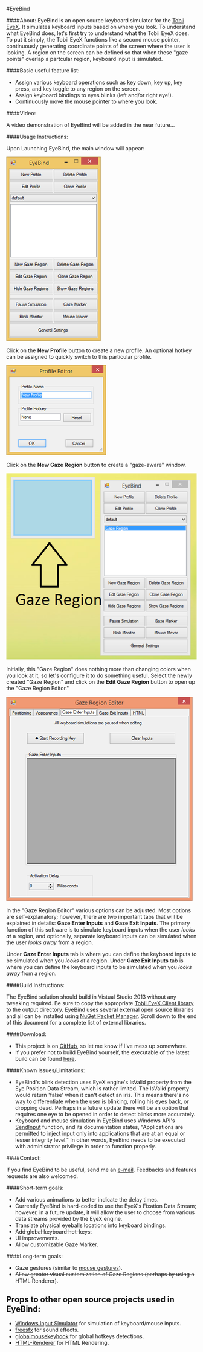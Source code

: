 #EyeBind 

####About:
EyeBind is an open source keyboard simulator for the [Tobii EyeX](http://www.tobii.com/en/eye-experience/eyex/). It simulates keyboard inputs based on where you look. To understand what EyeBind does, let's first try to understand what the Tobii EyeX does. To put it simply, the Tobii EyeX functions like a second mouse pointer, continuously generating coordinate points of the screen where the user is looking. A region on the screen can be defined so that when these "gaze points" overlap a partcular region, keyboard input is simulated. 

####Basic useful feature list:

* Assign various keyboard operations such as key down, key up, key press, and key toggle to any region on the screen.
* Assign keyboard bindings to eyes blinks (left and/or right eye!).
* Continuously move the mouse pointer to where you look.

####Video:

A video demonstration of EyeBind will be added in the near future...

####Usage Instructions:

Upon Launching EyeBind, the main window will appear:

![Image of EyeBind Main UI](https://raw.githubusercontent.com/tqphan/EyeBind/master/screenshots/EyeBindMainWindow.png)

Click on the **New Profile** button to create a new profile. An optional hotkey can be assigned to quickly switch to this particular profile.

![Image of EyeBind Profile Editor](https://raw.githubusercontent.com/tqphan/EyeBind/master/screenshots/EyeBindProfileEditor.png)

Click on the **New Gaze Region** button to create a "gaze-aware" window. 

![Image of EyeBind Gaze Region](https://raw.githubusercontent.com/tqphan/EyeBind/master/screenshots/EyeBindGazeRegion.png)

Initially, this "Gaze Region" does nothing more than changing colors when you look at it, so let's configure it to do something useful. Select the newly created "Gaze Region" and click on the **Edit Gaze Region** button to open up the "Gaze Region Editor."

![Image of EyeBind Gaze Editor](https://raw.githubusercontent.com/tqphan/EyeBind/master/screenshots/EyeBindRegionEditor-0.png)

In the "Gaze Region Editor" various options can be adjusted. Most options are self-explanatory; however, there are two important tabs that will be explained in details: **Gaze Enter Inputs** and **Gaze Exit Inputs**. The primary function of this software is to simulate keyboard inputs when the user *looks at* a region, and optionally, separate keyboard inputs can be simulated when the user *looks away* from a region. 

Under **Gaze Enter Inputs** tab is where you can define the keyboard inputs to be simulated when you *looks at* a region. Under **Gaze Exit Inputs** tab is where you can define the keyboard inputs to be simulated when you *looks away* from a region.


####Build Instructions:

The EyeBind solution should build in Vistual Studio 2013 without any tweaking required. Be sure to copy the appropriate [Tobii.EyeX.Client library](http://developer.tobii.com/downloads/) to the output directory. EyeBind uses several external open source libraries and all can be installed using [NuGet Packet Manager](https://www.nuget.org/). Scroll down to the end of this document for a complete list of external libraries.

####Download:

* This project is on [GitHub](https://github.com/tqphan/EyeBind), so let me know if I've mess up somewhere. 
* If you prefer not to build EyeBind yourself, the executable of the latest build can be found [here](https://github.com/tqphan/EyeBind/releases).

####Known Issues/Limitations:

* EyeBind's blink detection uses EyeX engine's IsValid property from the Eye Position Data Stream, which is rather limited. The IsValid property would return 'false' when it can't detect an iris. This means there's no way to differentiate when the user is blinking, rolling his eyes back, or dropping dead. Perhaps in a future update there will be an option that requires one eye to be opened in order to detect blinks more accurately.
* Keyboard and mouse simulation in EyeBind uses Windows API's [SendInput](https://msdn.microsoft.com/en-us/library/windows/desktop/ms646310%28v=vs.85%29.aspx) function, and its documentation states, "Applications are permitted to inject input only into applications that are at an equal or lesser integrity level." In other words, EyeBind needs to be executed with administrator privilege in order to function properly.

####Contact:

If you find EyeBind to be useful, send me an [e-mail](quoc@hush.ai). Feedbacks and features requests are also welcomed.

####Short-term goals:

* Add various animations to better indicate the delay times.
* Currently EyeBind is hard-coded to use the EyeX's Fixation Data Stream; however, in a future update, it will allow the user to choose from various data streams provided by the EyeX engine. 
* Translate physical eyeballs locations into keyboard bindings.
* ~~Add global keyboard hot-keys.~~
* UI improvements.
* Allow customizable Gaze Marker.

####Long-term goals:

* Gaze gestures (similar to [mouse gestures](http://en.wikipedia.org/wiki/Pointing_device_gesture)).
* ~~Allow greater visual customization of Gaze Regions (perhaps by using a HTML Renderer).~~

## Props to other open source projects used in EyeBind:

* [Windows Input Simulator](https://inputsimulator.codeplex.com/) for simulation of keyboard/mouse inputs.
* [freesfx](http://www.freesfx.co.uk) for sound effects.
* [globalmousekeyhook](https://github.com/gmamaladze/globalmousekeyhook) for global hotkeys detections.
* [HTML-Renderer](https://github.com/ArthurHub/HTML-Renderer) for HTML Rendering.

